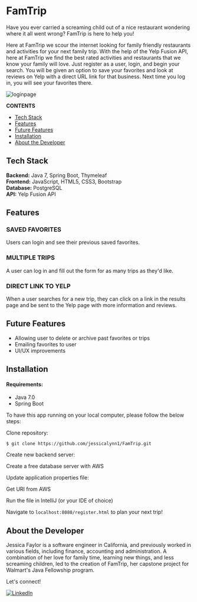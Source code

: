 # FamTrip

Have you ever carried a screaming child out of a nice restaurant wondering where it all went wrong? FamTrip is here to help you!

Here at FamTrip we scour the internet looking for family friendly restaurants and activities for your next family trip. With the help of the Yelp Fusion API, here at FamTrip we find the best rated activities and restaurants that we know your family will love. Just register as a user, login, and begin your search. You will be given an option to save your favorites and look at reviews on Yelp with a direct URL link for that business. Next time you log in, you will see your favorites there.

![loginpage](/resources/static/img/loginpage.png "loginpage")

**CONTENTS**

- [Tech Stack](#tech-stack)
- [Features](#features)
- [Future Features](#future-features)
- [Installation](#installation)
- [About the Developer](#about-the-developer)

## Tech Stack

**Backend:** Java 7, Spring Boot, Thymeleaf\
**Frontend:** JavaScript, HTML5, CSS3, Bootstrap\
**Database:** PostgreSQL\
**API:** Yelp Fusion API

## Features

### SAVED FAVORITES

Users can login and see their previous saved favorites.

### MULTIPLE TRIPS

A user can log in and fill out the form for as many trips as they'd like. 

### DIRECT LINK TO YELP

When a user searches for a new trip, they can click on a link in the results page and be sent to the Yelp page with more information and reviews.


## Future Features

- Allowing user to delete or archive past favorites or trips
- Emailing favorites to user
- UI/UX improvements

## Installation

#### Requirements:

- Java 7.0
- Spring Boot

To have this app running on your local computer, please follow the below steps:

Clone repository:

```
$ git clone https://github.com/jessicalynn1/FamTrip.git
```

Create new backend server:

Create a free database server with AWS


Update application properties file:

Get URI from AWS


Run the file in IntelliJ (or your IDE of choice)


Navigate to `localhost:8080/register.html` to plan your next trip!


## About the Developer

Jessica Faylor is a software engineer in California, and previously worked in various fields, including finance, accounting and administration. A combination of her love for family time, learning new things, and less screaming children, led to the creation of FamTrip, her capstone project for Walmart's Java Fellowship program.

Let's connect!

<p><a href="https://www.linkedin.com/in/jessica-faylor-0377b35/">
  <img
    alt="LinkedIn"
    src="https://img.shields.io/badge/linkedin-%230077B5.svg?style=for-the-badge&logo=linkedin&logoColor=white"
  />
</a>
</p>
